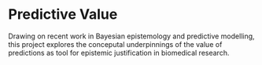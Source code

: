 # Predictive Value
Drawing on recent work in Bayesian epistemology and predictive modelling, this project explores the conceputal underpinnings of the value of predictions as tool for epistemic justification in biomedical research.
